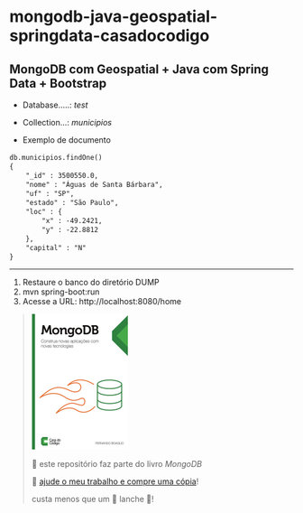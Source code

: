 mongodb-java-geospatial-springdata-casadocodigo
===============================================

MongoDB com Geospatial + Java com Spring Data  + Bootstrap
-----------------------------------------------------------

* Database.....: *test*
* Collection...: *municipios*

* Exemplo de documento

```
db.municipios.findOne()
{
    "_id" : 3500550.0,
    "nome" : "Águas de Santa Bárbara",
    "uf" : "SP",
    "estado" : "São Paulo",
    "loc" : {
        "x" : -49.2421,
        "y" : -22.8812
    },
    "capital" : "N"
}
```
--------------------------------------------

1. Restaure o banco do diretório DUMP
2. mvn spring-boot:run 
3. Acesse a URL:  http://localhost:8080/home


> ![Compre agora](https://github.com/boaglio/boaglio/blob/master/mongodb.png)
>
> :green_book: este repositório faz parte do livro *MongoDB*
>
> :face_with_head_bandage: [ajude o meu trabalho e compre uma cópia](https://www.casadocodigo.com.br/products/livro-mongodb)!
>
> custa menos que um :hamburger: lanche :fries:!

